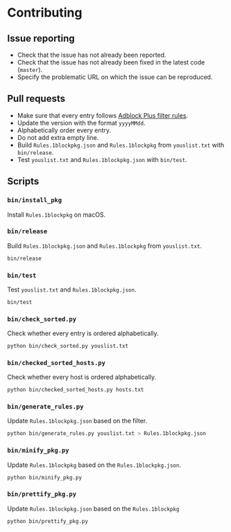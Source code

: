 # Contributing

## Issue reporting

- Check that the issue has not already been reported.
- Check that the issue has not already been fixed in the latest code (`master`).
- Specify the problematic URL on which the issue can be reproduced.

## Pull requests

- Make sure that every entry follows [Adblock Plus filter rules](https://adblockplus.org/en/filters).
- Update the version with the format `yyyyMMdd`.
- Alphabetically order every entry.
- Do not add extra empty line.
- Build `Rules.1blockpkg.json` and `Rules.1blockpkg` from `youslist.txt` with `bin/release`.
- Test `youslist.txt` and `Rules.1blockpkg.json` with `bin/test`.

## Scripts

### `bin/install_pkg`

Install `Rules.1blockpkg` on macOS.

### `bin/release`

Build `Rules.1blockpkg.json` and `Rules.1blockpkg` from `youslist.txt`.

``` sh
bin/release
```

### `bin/test`

Test `youslist.txt` and `Rules.1blockpkg.json`.

``` sh
bin/test
```

### `bin/check_sorted.py`

Check whether every entry is ordered alphabetically.

``` sh
python bin/check_sorted.py youslist.txt
```

### `bin/checked_sorted_hosts.py`

Check whether every host is ordered alphabetically.

``` sh
python bin/checked_sorted_hosts.py hosts.txt
```

### `bin/generate_rules.py`

Update `Rules.1blockpkg.json` based on the filter.

``` sh
python bin/generate_rules.py youslist.txt > Rules.1blockpkg.json
```

### `bin/minify_pkg.py`

Update `Rules.1blockpkg` based on the `Rules.1blockpkg.json`.

``` sh
python bin/minify_pkg.py
```

### `bin/prettify_pkg.py`

Update `Rules.1blockpkg.json` based on the `Rules.1blockpkg`

``` sh
python bin/prettify_pkg.py
```
